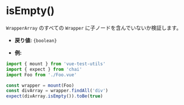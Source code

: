# isEmpty()

`WrapperArray` のすべての `Wrapper` に子ノードを含んでいないか検証します。

- **戻り値:** `{boolean}`

- **例:**

```js
import { mount } from 'vue-test-utils'
import { expect } from 'chai'
import Foo from './Foo.vue'

const wrapper = mount(Foo)
const divArray = wrapper.findAll('div')
expect(divArray.isEmpty()).toBe(true)
```
